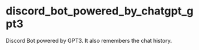 # discord_bot_powered_by_chatgpt_gpt3
Discord Bot powered by GPT3. It also remembers the chat history.
